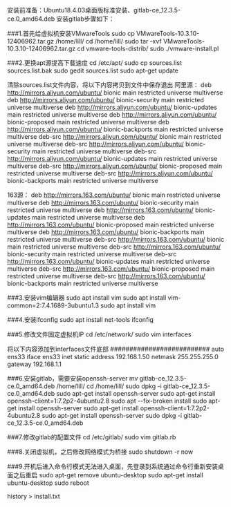 安装前准备：Ubuntu18.4.03桌面版标准安装、gitlab-ce_12.3.5-ce.0_amd64.deb
安装gitlab步骤如下：

###1.首先给虚拟机安装VMwareTools
sudo cp VMwareTools-10.3.10-12406962.tar.gz /home/lill/
cd /home/lill/
sudo tar -xvf VMwareTools-10.3.10-12406962.tar.gz
cd vmware-tools-distrib/
sudo ./vmware-install.pl

###2.更换apt源提高下载速度
cd /etc/apt/
sudo cp sources.list sources.list.bak
sudo gedit sources.list
sudo apt-get update

清除sources.list文件内容，将以下内容拷贝到文件中保存退出
阿里源：
deb http://mirrors.aliyun.com/ubuntu/ bionic main restricted universe multiverse
deb http://mirrors.aliyun.com/ubuntu/ bionic-security main restricted universe multiverse
deb http://mirrors.aliyun.com/ubuntu/ bionic-updates main restricted universe multiverse
deb http://mirrors.aliyun.com/ubuntu/ bionic-proposed main restricted universe multiverse
deb http://mirrors.aliyun.com/ubuntu/ bionic-backports main restricted universe multiverse
deb-src http://mirrors.aliyun.com/ubuntu/ bionic main restricted universe multiverse
deb-src http://mirrors.aliyun.com/ubuntu/ bionic-security main restricted universe multiverse
deb-src http://mirrors.aliyun.com/ubuntu/ bionic-updates main restricted universe multiverse
deb-src http://mirrors.aliyun.com/ubuntu/ bionic-proposed main restricted universe multiverse
deb-src http://mirrors.aliyun.com/ubuntu/ bionic-backports main restricted universe multiverse

163源：
deb http://mirrors.163.com/ubuntu/ bionic main restricted universe multiverse
deb http://mirrors.163.com/ubuntu/ bionic-security main restricted universe multiverse
deb http://mirrors.163.com/ubuntu/ bionic-updates main restricted universe multiverse
deb http://mirrors.163.com/ubuntu/ bionic-proposed main restricted universe multiverse
deb http://mirrors.163.com/ubuntu/ bionic-backports main restricted universe multiverse
deb-src http://mirrors.163.com/ubuntu/ bionic main restricted universe multiverse
deb-src http://mirrors.163.com/ubuntu/ bionic-security main restricted universe multiverse
deb-src http://mirrors.163.com/ubuntu/ bionic-updates main restricted universe multiverse
deb-src http://mirrors.163.com/ubuntu/ bionic-proposed main restricted universe multiverse
deb-src http://mirrors.163.com/ubuntu/ bionic-backports main restricted universe multiverse

###3.安装vim编辑器
sudo apt install vim
sudo apt install vim-common=2:7.4.1689-3ubuntu1.3
sudo apt install vim


###4.安装ifconfig
sudo apt install net-tools
ifconfig

###5.修改文件固定虚拟机IP
cd /etc/network/
sudo vim interfaces


将以下内容添加到interfaces文件底部
##########################
auto ens33
iface ens33 inet static
address 192.168.1.50
netmask 255.255.255.0
gateway 192.168.1.1


###6.安装gitlab，需要安装openssh-server
mv gitlab-ce_12.3.5-ce.0_amd64.deb /home/lill/
cd /home/lill/
sudo dpkg -i gitlab-ce_12.3.5-ce.0_amd64.deb
sudo apt-get install openssh-server
sudo apt-get install openssh-client=1:7.2p2-4ubuntu2.8
sudo apt --fix-broken install
sudo apt-get install openssh-server
sudo apt-get install openssh-client=1:7.2p2-4ubuntu2.8
sudo apt-get install openssh-server
sudo dpkg -i gitlab-ce_12.3.5-ce.0_amd64.deb

###7.修改gitlab的配置文件
cd /etc/gitlab/
sudo vim gitlab.rb



###8.关闭虚拟机，之后修改网络模式为桥接
sudo shutdown -r now

###9.开机后进入命令行模式无法进入桌面，先登录到系统通过命令行重新安装桌面之后重启
sudo apt-get remove ubuntu-desktop
sudo apt-get install ubuntu-desktop
sudo reboot

history > install.txt
